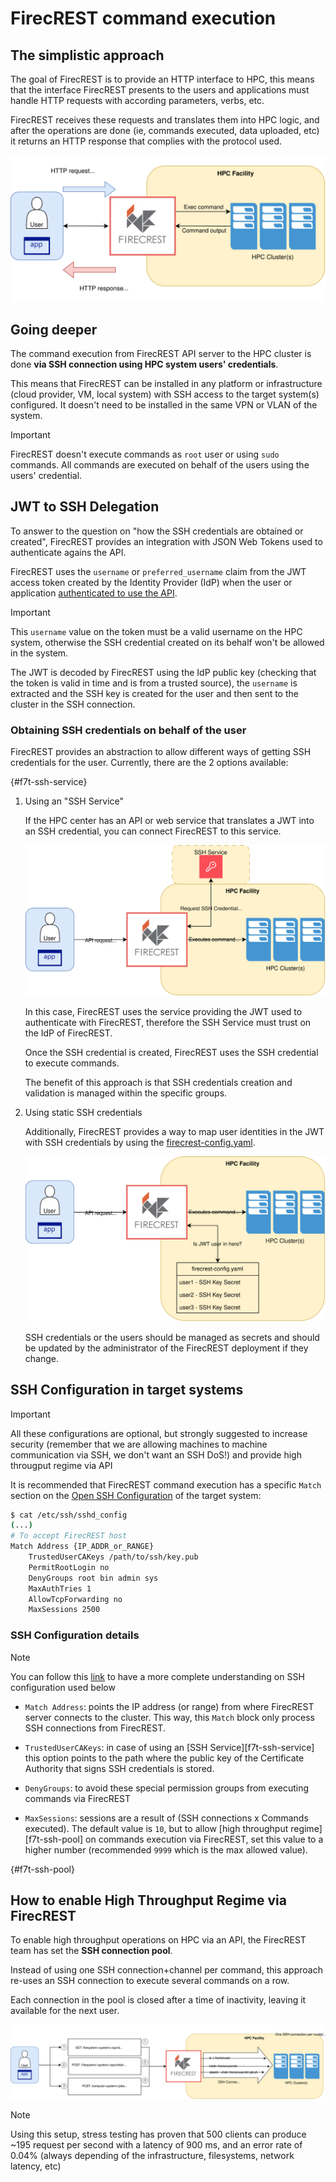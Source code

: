 # FirecREST command execution

## The simplistic approach

The goal of FirecREST is to provide an HTTP interface to HPC, this means that the interface FirecREST presents to the users and applications must handle HTTP requests with according parameters, verbs, etc.

FirecREST receives these requests and translates them into HPC logic, and after the operations are done (ie, commands executed, data uploaded, etc) it returns an HTTP response that complies with the protocol used.

![f7t_simple](../../../assets/img/command_exec_simple.svg)

## Going deeper

The command execution from FirecREST API server to the HPC cluster is done **via SSH connection using HPC system users' credentials**.

This means that FirecREST can be installed in any platform or infrastructure (cloud provider, VM, local system) with SSH access to the target system(s) configured. It doesn't need to be installed in the same VPN or VLAN of the system.

> [!IMPORTANT]
> FirecREST doesn't execute commands as `root` user or using `sudo` commands. All commands are executed on behalf of the users using the users' credential.

## JWT to SSH Delegation

To answer to the question on "how the SSH credentials are obtained or created", FirecREST provides an integration with JSON Web Tokens used to authenticate agains the API.

FirecREST uses the `username` or `preferred_username` claim from the JWT access token created by the Identity Provider (IdP) when the user or application [authenticated to use the API](../auth/README.md).

> [!IMPORTANT]
> This `username` value on the token must be a valid username on the HPC system, otherwise the SSH credential created on its behalf won't be allowed in the system.

The JWT is decoded by FirecREST using the IdP public key (checking that the token is valid in time and is from a trusted source), the `username` is extracted and the SSH key is created for the user and then sent to the cluster in the SSH connection.

### Obtaining SSH credentials on behalf of the user

FirecREST provides an abstraction to allow different ways of getting SSH credentials for the user. Currently, there are the 2 options available:

[](){#f7t-ssh-service}

1. Using an "SSH Service"

    If the HPC center has an API or web service that translates a JWT into an SSH credential, you can connect FirecREST to this service.

    ![f7t_ssh_service](../../../assets/img/command_exec_sshservice.svg)

    In this case, FirecREST uses the service providing the JWT used to authenticate with FirecREST, therefore the SSH Service must trust on the IdP of FirecREST.

    Once the SSH credential is created, FirecREST uses the SSH credential to execute commands.

    The benefit of this approach is that SSH credentials creation and validation is managed within the specific groups.

2. Using static SSH credentials

    Additionally, FirecREST provides a way to map user identities in the JWT with SSH credentials by using the [firecrest-config.yaml](../../conf/README.md).

    ![f7t_ssh_service](../../../assets/img/command_exec_nosshsvc.svg)

    SSH credentials or the users should be managed as secrets and should be updated by the administrator of the FirecREST deployment if they change.

## SSH Configuration in target systems

> [!IMPORTANT]
> All these configurations are optional, but strongly suggested to increase security (remember that we are allowing machines to machine communication via SSH, we don't want an SSH DoS!) and provide high througput regime via API

It is recommended that FirecREST command execution has a specific `Match` section on the [Open SSH Configuration](https://man.openbsd.org/OpenBSD-current/man5/ssh_config.5#Match) of the target system:

```bash
$ cat /etc/ssh/sshd_config
(...)
# To accept FirecREST host
Match Address {IP_ADDR_or_RANGE}
    TrustedUserCAKeys /path/to/ssh/key.pub
    PermitRootLogin no
    DenyGroups root bin admin sys
    MaxAuthTries 1
    AllowTcpForwarding no
    MaxSessions 2500
```

### SSH Configuration details

> [!NOTE]
> You can follow this [link](https://man7.org/linux/man-pages/man5/sshd_config.5.html) to have a more complete understanding on SSH configuration used below

- `Match Address`: points the IP address (or range) from where FirecREST server connects to the cluster. This way, this `Match` block only process SSH connections from FirecREST.

- `TrustedUserCAKeys`: in case of using an [SSH Service][f7t-ssh-service] this option points to the path where the public key of the Certificate Authority that signs SSH credentials is stored.

- `DenyGroups`: to avoid these special permission groups from executing commands via FirecREST

- `MaxSessions`: sessions are a result of (SSH connections x Commands executed). The default value is `10`, but to allow [high throughput regime][f7t-ssh-pool] on commands execution via FirecREST, set this value to a higher number (recommended `9999` which is the max allowed value).

[](){#f7t-ssh-pool}
## How to enable High Throughput Regime via FirecREST

To enable high throughput operations on HPC via an API, the FirecREST team has set the **SSH connection pool**.

Instead of using one SSH connection+channel per command, this approach re-uses an SSH connection to execute several commands on a row.​

Each connection in the pool is closed after a time of inactivity, leaving it available for the next user.

![f7t_ssh_pool](../../../assets/img/command_exec_sshpool.svg)

> [!NOTE]
> Using this setup, stress testing has proven that 500 clients can produce ~195 request per second with a latency of 900 ms, and an error rate of 0.04%​ (always depending of the infrastructure, filesystems, network latency, etc)
